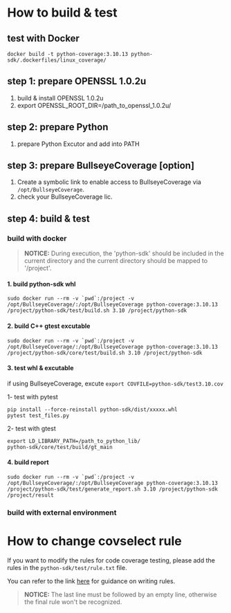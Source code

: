 # How to build & test

## test with Docker

```shell
docker build -t python-coverage:3.10.13 python-sdk/.dockerfiles/linux_coverage/
```

## step 1: prepare OPENSSL 1.0.2u

1. build & install OPENSSL 1.0.2u
2. export OPENSSL_ROOT_DIR=/path_to_openssl_1.0.2u/

## step 2: prepare Python

1. prepare Python Excutor and add into PATH

## step 3: prepare BullseyeCoverage [option]

1. Create a symbolic link to enable access to BullseyeCoverage via `/opt/BullseyeCoverage`.
2. check your BullseyeCoverage lic.

## step 4: build & test

### build with docker

> **NOTICE:** 
> During execution, the 'python-sdk' should be included  in the current directory and the current directory should be mapped to '/project'.


#### 1. build python-sdk whl

```
sudo docker run --rm -v `pwd`:/project -v /opt/BullseyeCoverage/:/opt/BullseyeCoverage python-coverage:3.10.13 /project/python-sdk/test/build.sh 3.10 /project/python-sdk
```

#### 2. build C++ gtest excutable

```
sudo docker run --rm -v `pwd`:/project -v /opt/BullseyeCoverage/:/opt/BullseyeCoverage python-coverage:3.10.13 /project/python-sdk/core/test/build.sh 3.10 /project/python-sdk
```

#### 3. test whl & excutable

if using BullseyeCoverage, excute `export COVFILE=python-sdk/test3.10.cov`

1- test with pytest
```
pip install --force-reinstall python-sdk/dist/xxxxx.whl
pytest test_files.py
```

2- test with gtest
```
export LD_LIBRARY_PATH=/path_to_python_lib/
python-sdk/core/test/build/gt_main
```

#### 4. build report

```
sudo docker run --rm -v `pwd`:/project -v /opt/BullseyeCoverage/:/opt/BullseyeCoverage python-coverage:3.10.13 /project/python-sdk/test/generate_report.sh 3.10 /project/python-sdk /project/result
```

### build with external environment

# How to change covselect rule

If you want to modify the rules for code coverage testing, please add the rules in the `python-sdk/test/rule.txt` file.

You can refer to the link [here](https://www.bullseye.com/help/build-exclude.html) for guidance on writing rules.

> **NOTICE:** The last line must be followed by an empty line, otherwise the final rule won't be recognized.

